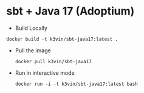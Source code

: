 # sbt + Java 17 (Adoptium)

* Build Locally
```shell
docker build -t k3vin/sbt-java17:latest .
```

* Pull the image
  ```
  docker pull k3vin/sbt-java17
  ```

* Run in interactive mode
  ```
  docker run -i -t k3vin/sbt-java17:latest bash
  ```
